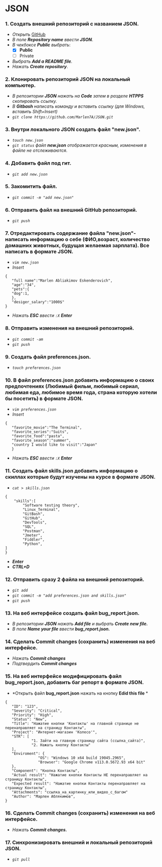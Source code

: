 # JSON 
 ### __1. Создать внешний репозиторий с названием JSON.__ 
 - *Открыть* [GitHub](https://github.com/new "Создание нового репозитория")  
 - *В поле __Repository name__ ввести __JSON__*.
 - *В чекбоксе __Public__ выбрать*:
    - [x] __Public__
    - [ ] Private
 -  *Выбрать __Add a README file__.*
 -  *Нажать __Create repository__*.
 ### __2. Клонировать репозиторий JSON на локальный компьютер.__ 
 - *В репозитории __JSON__ нажать на  __Code__ затем в разделе __HTPPS__ скопировать ссылку.*
 - *В __Gitbash__ написать команду и вставить ссылку (для Windows, вставить Shift+Insert)*
 - *`git clone https://github.com/Marlen7A/JSON.git`*
### __3. Внутри локального JSON создать файл "new.json".__ 
- *`touch new.json`*
- *`git status` файл __new.json__ отображается красным, изменения в файле не отслеживаются*.
### __4. Добавить файл под гит.__ 
- *`git add new.json`*
### __5. Закомитить файл.__ 
- *`git commit -m "add new.json"`*
### __6. Отправить файл на внешний GitHub репозиторий.__ 
- *`git push`*
### __7. Отредактировать содержание файла "new.json"-написать информацию о себе (ФИО,возраст, количество домашних животных, будущая желаемая зарплата). Все написать в формате JSON.__ 
- *`vim new.json`*
- *Insert*
 ```
 {	
	"full name":"Marlen Abliakimov Eskenderovich",
	"age":"34",
    "pets":{
	"dog":1,
	},
	"desiger_salary":"1000$"
 }
 ```
 - *Нажать __ESC__ ввести `:X`  __Enter__*
 ### __8. Отправить изменения на внешний репозиторий.__
- *`git commit -am`*
- *`git push`*
### __9. Создать файл preferences.json.__
- *`touch preferences.json`*
### __10. В файл preferences.json добавить информацию о своих предпочтениях (Любимый фильм, любимый сериал, любимая еда, любимое время года, страна которую хотели бы посетить) в формате JSON.__
- *`vim preferences.json`*
- *Insert*
 ```
 {
	"favorite_movie":"The Terminal",
	"favorite_series":"Suits",
	"favorite_food":"pasta",
	"favorite_season":"summer",
	"country I would like to visit":"Japan"
	}
```
 - *Нажать __ESC__ ввести `:X`  __Enter__*
### __11. Создать файл skills.json добавить информацию о скиллах которые будут изучены на курсе в формате JSON.__
- *`cat > skills.json`*
```
{
	"skills":[
		"Software testing theory",
		"Linux_Terminal",
		"GitBash",
		"GitHub",
		"DevTools",
		"SQL",
		"Postman",
		"Jmeter",
		"Fiddler",
		"Python",
]
}
```
- *__Enter__*
- *__CTRL+D__*
### __12. Отправить сразу 2 файла на внешний репозиторий.__
- *`git add`*
- *`git commit -m "add preferences.json and skills.json"`*
- *`git push`*
### __13. На веб интерфейсе создать файл bug_report.json.__
- *В репозитории __JSON__ нажать __Add file__ и выбрать __Create new file.__*
-  *В поле __Name your file__ ввести __bug_report.json.__*
### __14. Сделать Commit changes (сохранить) изменения на веб интерфейсе.__
-  *Нажать  __Commit changes__*
-  *Подтвердить  __Commit changes__*
### __15. На веб интерфейсе модифицировать файл bug_report.json, добавить баг репорт в формате JSON.__
- *Открыть файл __bug_report.json__ нажать на кнопку __Edid this file__ *
 ```
{
    "ID": "123",
    "Severity": "Critical",
    "Priority": "High",
    "Status": "New",
    "Title": "Нажатие кнопки 'Контакты' на главной странице не перенаправляет на страницу Контакты",
    "Project": "Интернет-магазин 'Колесо'",
    "STR": [
             "1. Зайти на главную страницу сайта (ссылка_сайта)",
             "2. Нажать кнопку Контакты"
    ],
    "Enviroment": {
                "OS": "Windows 10 x64 build 19045.2965",
                "Browser": "Google Chrome v113.0.5672.93 x64 bit"
    },
    "Component": "Кнопка Контакты",
    "Actual result": "Нажатие кнопки Контакты НЕ перенаправляет на страницу Контакты",
    "Expected result": "Нажатие кнопки Контакты перенаправляет на страницу Контакты",
    "Attachments": "ссылка_на_картинку_или_видео_с_багом"
    "Author": "Марлен Аблякимов",
}
```



### __16. Сделать Commit changes (сохранить) изменения на веб интерфейсе.__
-  *Нажать  __Commit changes.__*
### __17. Синхронизировать внешний и локальный репозиторий JSON.__
- *`git pull`*
